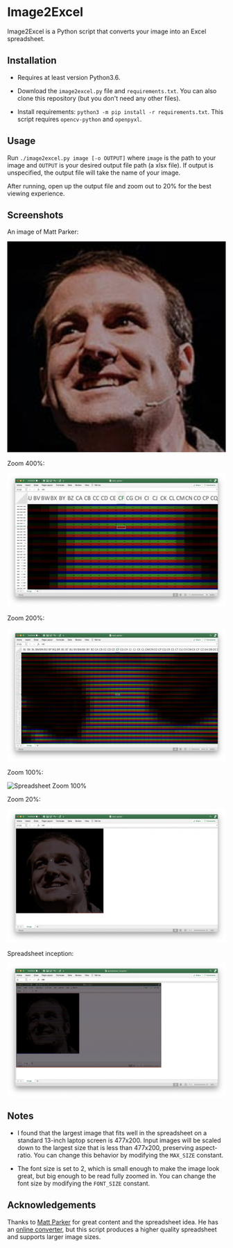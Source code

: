 Image2Excel
===========

Image2Excel is a Python script that converts your image into an Excel 
spreadsheet.

Installation
------------

- Requires at least version Python3.6.

- Download the `image2excel.py` file and `requirements.txt`. You can also
  clone this repository (but you don't need any other files).

- Install requirements: `python3 -m pip install -r requirements.txt`. This 
  script requires `opencv-python` and `openpyxl`.

Usage
-----

Run `./image2excel.py image [-o OUTPUT]` where `image` is the path to your 
image and `OUTPUT` is your desired output file path (a xlsx file). If output 
is unspecified, the output file will take the name of your image.

After running, open up the output file and zoom out to 20% for the best 
viewing experience.

Screenshots
-----------

An image of Matt Parker:

![Image of Matt Parker](/screenshots/matt_parker.png)

Zoom 400%:

![Spreadsheet Zoom 400%](/screenshots/zoom_400.png)

Zoom 200%:

![Spreadsheet Zoom 200%](/screenshots/zoom_200.png)

Zoom 100%:

![Spreadsheet Zoom 100%](/screenshots/zoom_100.png)

Zoom 20%:

![Spreadsheet Zoom 20%](/screenshots/zoom_20.png)

Spreadsheet inception:

![Spreadsheet of Spreadsheet](/screenshots/spreadsheet_inception.png)

Notes
-----

- I found that the largest image that fits well in the spreadsheet on a 
  standard 13-inch laptop screen is 477x200. Input images will be scaled down
  to the largest size that is less than 477x200, preserving aspect-ratio.
  You can change this behavior by modifying the `MAX_SIZE` constant.

- The font size is set to 2, which is small enough to make the image look 
  great, but big enough to be read fully zoomed in. You can change the font 
  size by modifying the `FONT_SIZE` constant.

Acknowledgements
----------------

Thanks to [Matt Parker](http://standupmaths.com/) for great content and the 
spreadsheet idea. He has an [online converter](http://www.think-maths.co.uk/spreadsheet),
but this script produces a higher quality spreadsheet and supports larger 
image sizes.
